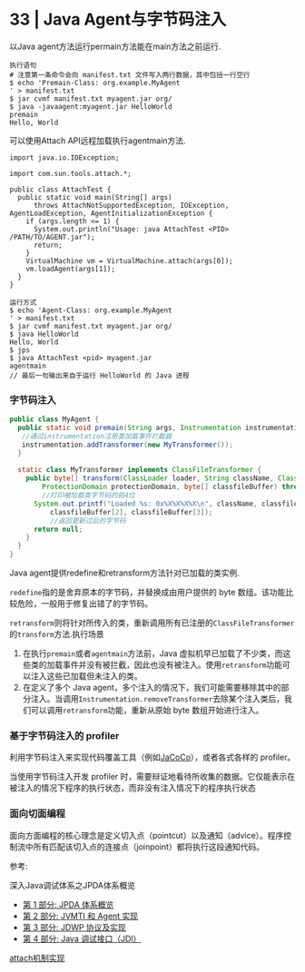 # 33 | Java Agent与字节码注入

以Java agent方法运行permain方法能在main方法之前运行.

```
执行语句
# 注意第一条命令会向 manifest.txt 文件写入两行数据，其中包括一行空行
$ echo 'Premain-Class: org.example.MyAgent
' > manifest.txt
$ jar cvmf manifest.txt myagent.jar org/
$ java -javaagent:myagent.jar HelloWorld
premain
Hello, World
```

可以使用Attach API远程加载执行agentmain方法.

```
import java.io.IOException;
 
import com.sun.tools.attach.*;
 
public class AttachTest {
  public static void main(String[] args)
      throws AttachNotSupportedException, IOException, AgentLoadException, AgentInitializationException {
    if (args.length <= 1) {
      System.out.println("Usage: java AttachTest <PID> /PATH/TO/AGENT.jar");
      return;
    }
    VirtualMachine vm = VirtualMachine.attach(args[0]);
    vm.loadAgent(args[1]);
  }
}

运行方式
$ echo 'Agent-Class: org.example.MyAgent
' > manifest.txt
$ jar cvmf manifest.txt myagent.jar org/
$ java HelloWorld
Hello, World
$ jps
$ java AttachTest <pid> myagent.jar
agentmain
// 最后一句输出来自于运行 HelloWorld 的 Java 进程

```

### 字节码注入

```java
public class MyAgent {
  public static void premain(String args, Instrumentation instrumentation) {
   //通过instrumentation注册类加载事件拦截器
   instrumentation.addTransformer(new MyTransformer());
  }
 
  static class MyTransformer implements ClassFileTransformer {
    public byte[] transform(ClassLoader loader, String className, Class<?> classBeingRedefined,
        ProtectionDomain protectionDomain, byte[] classfileBuffer) throws IllegalClassFormatException {
        //打印被加载类字节码的前4位
      System.out.printf("Loaded %s: 0x%X%X%X%X\n", className, classfileBuffer[0], classfileBuffer[1],
          classfileBuffer[2], classfileBuffer[3]);
          //返回更新过后的字节码
      return null;
    }
  }
}
```

Java agent提供redefine和retransform方法针对已加载的类实例.

`redefine`指的是舍弃原本的字节码，并替换成由用户提供的 byte 数组。该功能比较危险，一般用于修复出错了的字节码。

`retransform`则将针对所传入的类，重新调用所有已注册的`ClassFileTransformer`的`transform`方法.执行场景

1. 在执行`premain`或者`agentmain`方法前，Java 虚拟机早已加载了不少类，而这些类的加载事件并没有被拦截，因此也没有被注入。使用`retransform`功能可以注入这些已加载但未注入的类。
2. 在定义了多个 Java agent，多个注入的情况下，我们可能需要移除其中的部分注入。当调用`Instrumentation.removeTransformer`去除某个注入类后，我们可以调用`retransform`功能，重新从原始 byte 数组开始进行注入。

### 基于字节码注入的 profiler

利用字节码注入来实现代码覆盖工具（例如[JaCoCo](https://www.jacoco.org/jacoco/)），或者各式各样的 profiler。

当使用字节码注入开发 profiler 时，需要辩证地看待所收集的数据。它仅能表示在被注入的情况下程序的执行状态，而非没有注入情况下的程序执行状态

### 面向切面编程

面向方面编程的核心理念是定义切入点（pointcut）以及通知（advice）。程序控制流中所有匹配该切入点的连接点（joinpoint）都将执行这段通知代码。



参考:

深入Java调试体系之JPDA体系概览

- [第 1 部分: JPDA 体系概览](https://my.oschina.net/itblog/blog/1358659)
- [第 2 部分: JVMTI 和 Agent 实现](http://www.uml.org.cn/j2ee/200910101.asp)
- [第 3 部分: JDWP 协议及实现](https://my.oschina.net/itblog/blog/1421889)
- [第 4 部分: Java 调试接口（JDI）](https://web.archive.org/web/20150422000007/http://www.ibm.com/developerworks/cn/java/j-lo-jpda4/)

[attach机制实现](http://lovestblog.cn/blog/2014/06/18/jvm-attach/)

